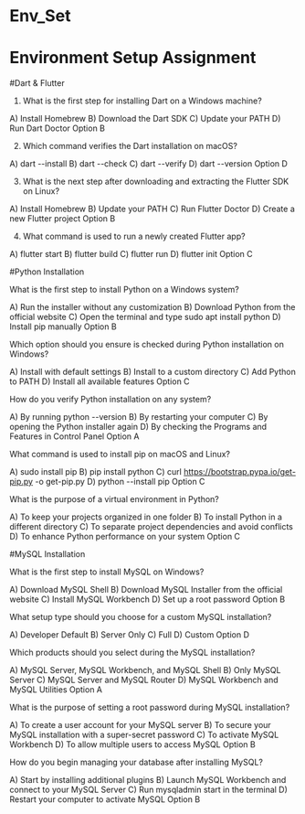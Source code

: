 # Env_Set

# Environment Setup Assignment

#Dart & Flutter

1. What is the first step for installing Dart on a Windows machine?

A) Install Homebrew
B) Download the Dart SDK
C) Update your PATH
D) Run Dart Doctor
Option B

2. Which command verifies the Dart installation on macOS?

A) dart --install
B) dart --check
C) dart --verify
D) dart --version
Option D

3. What is the next step after downloading and extracting the Flutter SDK on Linux?

A) Install Homebrew
B) Update your PATH
C) Run Flutter Doctor
D) Create a new Flutter project
Option B

4. What command is used to run a newly created Flutter app?

A) flutter start
B) flutter build
C) flutter run
D) flutter init
Option C

#Python Installation

What is the first step to install Python on a Windows system?

A) Run the installer without any customization
B) Download Python from the official website
C) Open the terminal and type sudo apt install python
D) Install pip manually
Option B

Which option should you ensure is checked during Python installation on Windows?

A) Install with default settings
B) Install to a custom directory
C) Add Python to PATH
D) Install all available features
Option C

How do you verify Python installation on any system?

A) By running python --version
B) By restarting your computer
C) By opening the Python installer again
D) By checking the Programs and Features in Control Panel
Option A

What command is used to install pip on macOS and Linux?

A) sudo install pip
B) pip install python
C) curl https://bootstrap.pypa.io/get-pip.py -o get-pip.py
D) python --install pip
Option C

What is the purpose of a virtual environment in Python?

A) To keep your projects organized in one folder
B) To install Python in a different directory
C) To separate project dependencies and avoid conflicts
D) To enhance Python performance on your system
Option C

#MySQL Installation

What is the first step to install MySQL on Windows?

A) Download MySQL Shell
B) Download MySQL Installer from the official website
C) Install MySQL Workbench
D) Set up a root password
Option B

What setup type should you choose for a custom MySQL installation?

A) Developer Default
B) Server Only
C) Full
D) Custom
Option D

Which products should you select during the MySQL installation?

A) MySQL Server, MySQL Workbench, and MySQL Shell
B) Only MySQL Server
C) MySQL Server and MySQL Router
D) MySQL Workbench and MySQL Utilities
Option A

What is the purpose of setting a root password during MySQL installation?

A) To create a user account for your MySQL server
B) To secure your MySQL installation with a super-secret password
C) To activate MySQL Workbench
D) To allow multiple users to access MySQL
Option B

How do you begin managing your database after installing MySQL?

A) Start by installing additional plugins
B) Launch MySQL Workbench and connect to your MySQL Server
C) Run mysqladmin start in the terminal
D) Restart your computer to activate MySQL
Option B
